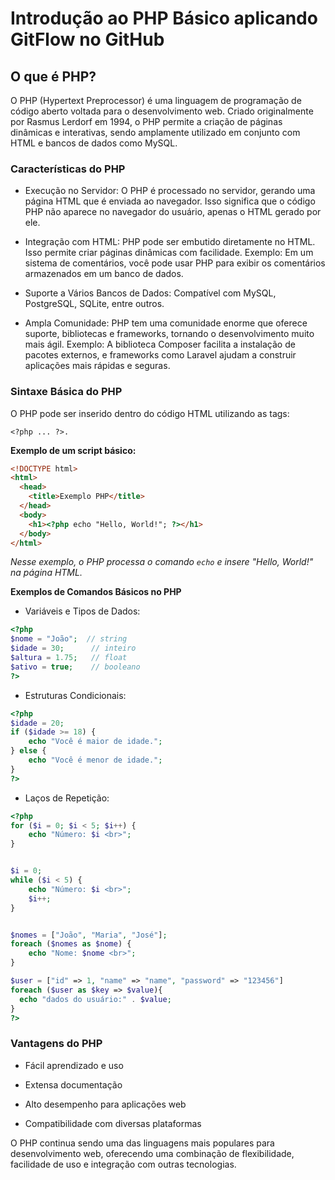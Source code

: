 # Introdução ao PHP Básico aplicando GitFlow no GitHub

## O que é PHP?

O PHP (Hypertext Preprocessor) é uma linguagem de programação de código aberto voltada para o desenvolvimento web. Criado originalmente por Rasmus Lerdorf em 1994, o PHP permite a criação de páginas dinâmicas e interativas, sendo amplamente utilizado em conjunto com HTML e bancos de dados como MySQL.

### Características do PHP

- Execução no Servidor: O PHP é processado no servidor, gerando uma página HTML que é enviada ao navegador. Isso significa que o código PHP não aparece no navegador do usuário, apenas o HTML gerado por ele.

- Integração com HTML: PHP pode ser embutido diretamente no HTML. Isso permite criar páginas dinâmicas com facilidade. Exemplo: Em um sistema de comentários, você pode usar PHP para exibir os comentários armazenados em um banco de dados.

- Suporte a Vários Bancos de Dados: Compatível com MySQL, PostgreSQL, SQLite, entre outros.

- Ampla Comunidade: PHP tem uma comunidade enorme que oferece suporte, bibliotecas e frameworks, tornando o desenvolvimento muito mais ágil.
  Exemplo: A biblioteca Composer facilita a instalação de pacotes externos, e frameworks como Laravel ajudam a construir aplicações mais rápidas e seguras.

### Sintaxe Básica do PHP

O PHP pode ser inserido dentro do código HTML utilizando as tags:

```
<?php ... ?>.
```

**Exemplo de um script básico:**

```html
<!DOCTYPE html>
<html>
  <head>
    <title>Exemplo PHP</title>
  </head>
  <body>
    <h1><?php echo "Hello, World!"; ?></h1>
  </body>
</html>
```

_Nesse exemplo, o PHP processa o comando `echo` e insere "Hello, World!" na página HTML._

**Exemplos de Comandos Básicos no PHP**

- Variáveis e Tipos de Dados:

```php
<?php
$nome = "João";  // string
$idade = 30;      // inteiro
$altura = 1.75;   // float
$ativo = true;    // booleano
?>
```

- Estruturas Condicionais:

```php
<?php
$idade = 20;
if ($idade >= 18) {
    echo "Você é maior de idade.";
} else {
    echo "Você é menor de idade.";
}
?>
```

- Laços de Repetição:

```php
<?php
for ($i = 0; $i < 5; $i++) {
    echo "Número: $i <br>";
}


$i = 0;
while ($i < 5) {
    echo "Número: $i <br>";
    $i++;
}


$nomes = ["João", "Maria", "José"];
foreach ($nomes as $nome) {
    echo "Nome: $nome <br>";
}

$user = ["id" => 1, "name" => "name", "password" => "123456"]
foreach ($user as $key => $value){
  echo "dados do usuário:" . $value;
}
?>

```

### Vantagens do PHP

- Fácil aprendizado e uso

- Extensa documentação

- Alto desempenho para aplicações web

- Compatibilidade com diversas plataformas

O PHP continua sendo uma das linguagens mais populares para desenvolvimento web, oferecendo uma combinação de flexibilidade, facilidade de uso e integração com outras tecnologias.
